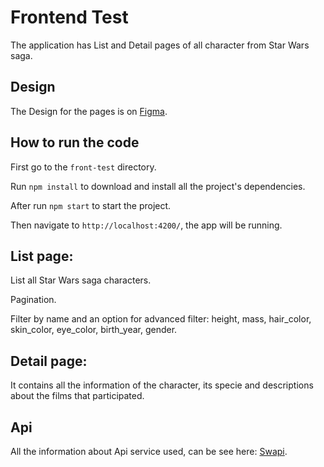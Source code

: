 # Frontend Test

The application has List and Detail pages of all character from Star Wars saga.

## Design

The Design for the pages is on [Figma](https://www.figma.com/file/fX8KTjBLoW2CV61iierX8S/nuveo-frontend-test?node-id=0%3A1).

## How to run the code

First go to the `front-test` directory.

Run `npm install` to download and install all the project's dependencies.

After run `npm start` to start the project.

Then navigate to `http://localhost:4200/`, the app will be running.

## List page:

List all Star Wars saga characters.

Pagination.

Filter by name and an option for advanced filter: height, mass, hair_color, skin_color, eye_color, birth_year, gender.

## Detail page:

It contains all the information of the character, its specie and descriptions about the films that participated.

## Api

All the information about Api service used, can be see here: [Swapi](https://swapi.co/documentation#people).